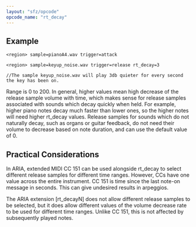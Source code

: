 ```yaml
---
layout: "sfz/opcode"
opcode_name: "rt_decay"
---
```

## Example

```
<region> sample=pianoA4.wav trigger=attack

<region> sample=keyup_noise.wav trigger=release rt_decay=3

//The sample keyup_noise.wav will play 3db quieter for every second the key has been on.
```

Range is 0 to 200.
In general, higher values mean high decrease of the release sample volume with time,
which makes sense for release samples associated with sounds which decay quickly
when held. For example, higher piano notes decay much faster than lower ones, so
the higher notes will need higher rt_decay values.
Release samples for sounds which do not naturally decay, such as organs or
guitar feedback, do not need their volume to decrease based on note duration,
and can use the default value of 0.

## Practical Considerations

In ARIA, extended MIDI CC 151 can be used alongside rt_decay to select different release
samples for different time ranges. However, CCs have one value across the entire
instrument. CC 151 is time since the last note-on message in seconds. This can give
undesired results in arpeggios.

The ARIA extension [rt_decayN] does not allow different release samples to be selected,
but it does allow different values of the volume decrease rate to be used for different
time ranges. Unlike CC 151, this is not affected by subsequently played notes.
